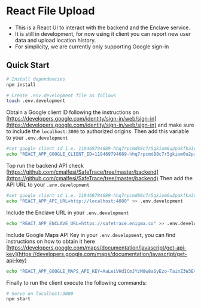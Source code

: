# React File Upload

- This is a React UI to interact with the backend and the Enclave service.
- It is still in development, for now using it client you can report new user data and upload location history.
- For simplicity, we are currently only supporting Google sign-in

## Quick Start

```bash
# Install dependencies
npm install

# Create .env.development file as follows
touch .env.development
```

Obtain a Google client ID following the instructions on [https://developers.google.com/identity/sign-in/web/sign-in](https://developers.google.com/identity/sign-in/web/sign-in) and make sure to include the `localhost:3000` to authorized origins.
Then add this variable to your `.env.development`

```bash
#set google client id i.e. 119469794689-hhq7rpcmd88c7r5gkiom0u2pakfka3cd.apps.googleusercontent.com
echo "REACT_APP_GOOGLE_CLIENT_ID=119469794689-hhq7rpcmd88c7r5gkiom0u2pakfka3cd.apps.googleusercontent.com" >> .env.development
```

Top run the backend API check [https://github.com/cmalfesi/SafeTrace/tree/master/backend](https://github.com/cmalfesi/SafeTrace/tree/master/backend)
Then add the API URL to your `.env.development`

```bash
#set google client id i.e. 119469794689-hhq7rpcmd88c7r5gkiom0u2pakfka3cd.apps.googleusercontent.com
echo "REACT_APP_API_URL=http://localhost:4080" >> .env.development
```

Include the Enclave URL in your `.env.development`
```bash
echo "REACT_APP_ENCLAVE_URL=https://safetrace.enigma.co" >> .env.development
```

Include Google Maps API Key in your `.env.development`, you can find instructions on how to obtain it here [https://developers.google.com/maps/documentation/javascript/get-api-key](https://developers.google.com/maps/documentation/javascript/get-api-key)

```bash
echo "REACT_APP_GOOGLE_MAPS_API_KEY=AaLeiVHdICmJYzM8w8aSyEzo-TainZ3W3Ev2QfQ" >> .env.development
```

Finally to run the client execute the following commands:

```bash
# Serve on localhost:3000
npm start
```
